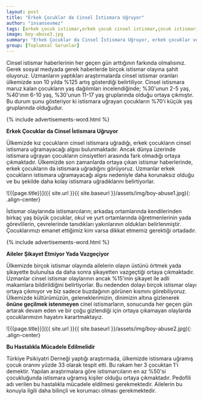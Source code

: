 ```yaml
---
layout: post
title: "Erkek Çocuklar da Cinsel İstismara Uğruyor"
author: "insansevmez"
tags: [erkek çocuk istismar,erkek çocuk cinsel istismar,çocuk istismarı,cinsel istismar,istismar aileler,pedofili,insansevmez]
image: boy-abuse3.jpg
summary: "Erkek Çocuklar da Cinsel İstismara Uğruyor, erkek çocuklar ve istismar,Alileler istismarı Şikayet Etmiyor Yada Vazgeçiyor,Türkiye Psikiyatri Derneği araştırması"
group: [Toplumsal Sorunlar]
---
```


Cinsel istismar haberlerinin her geçen gün arttığının farkında olmalısınız. Gerek sosyal medyada gerek haberlerde birçok istismar olayına şahit oluyoruz. Uzmanların yaptıkları araştırmalarda cinsel istismar oranları ülkemizde son 10 yılda %125 artış gösterdiği belirtiliyor. Cinsel istismara maruz kalan çocukların yaş dağılımları incelendiğinde; %30'unun 2-5 yaş, %40'ının 6-10 yaş, %30'unun 11-17 yaş gruplarında olduğu ortaya çıkmıştır. Bu durum şunu gösteriyor ki istismara uğrayan çocukların %70'i küçük yaş gruplarında olduğudur.

{% include advertisements-word.html %}

**Erkek Çocuklar da Cinsel İstismara Uğruyor**

Ülkemizde kız çocukların cinsel istismara uğradığı, erkek çocukların cinsel istismara uğramayacağı algısı bulunmaktadır. Ancak dünya üzerinde istismara uğrayan çocukların cinsiyetleri arasında fark olmadığı ortaya çıkmaktadır. Ülkemizde son zamanlarda ortaya çıkan istismar haberlerinde, erkek çocukların da istismara uğradığını görüyoruz. Uzmanlar erkek çocukların istismara uğramayacağı algısı nedeniyle daha korunaksız olduğu ve bu şekilde daha kolay istismara uğradıklarını belirtiyorlar. 

![{{page.title}}]({{ site.url }}{{ site.baseurl }}/assets/img/boy-abuse1.jpg){: .align-center}

İstismar olaylarında istismarcıların; arkadaş ortamlarında kendilerinden birkaç yaş büyük çocuklar, okul ve yurt ortamlarında öğretmenlerinin yada görevlilerin, çevrelerinde tanıdıkları yakınlarının oldukları belirlenmiştir. Çocuklarımızı emanet ettiğimiz kim varsa dikkat etmemiz gerektiği ortadadır.

{% include advertisements-word.html %}

**Aileler Şikayet Etmiyor Yada Vazgeçiyor**

Ülkemizde birçok istismar olayında ailelerin olayın üstünü örtmek yada şikayette bulunulsa da daha sonra şikayetten vazgeçtiği ortaya çıkmaktadır. Uzmanlar cinsel istismar olaylarının ancak %15'inin şikayet ile adli makamlara bildirildiğini belirtiyorlar. Bu nedenden dolayı birçok istismar olayı ortaya çıkmıyor ve biz sadece buzdağının görünen kısmını görebiliyoruz. Ülkemizde kültürümüzün, geleneklerimizin, dinimizin altına gizlenerek **önüne geçilmek istenmeyen** cinel istismarların, sonucunda her geçen gün artarak devam eden ve bir çoğu gizlendiği için ortaya çıkamayan olaylarda çocuklarımızın hayatını karartmaktayız.

![{{page.title}}]({{ site.url }}{{ site.baseurl }}/assets/img/boy-abuse2.jpg){: .align-center}

**Bu Hastalıkla Mücadele Edilmelidir**

Türkiye Psikiyatri Derneği yaptığı araştırmada, ülkemizde istismara uğramış çocuk oranını yüzde 33 olarak tespit etti. Bu rakam her 3 çocuktan 1'i demektir. Yapılan araştırmalara göre istismarcıların en az %50'si çocukluğunda istismara uğramış kişiler olduğu ortaya çıkmaktadır. Pedofili adı verilen bu hastalıkla mücadele eldilmesi gerekmektedir. Ailelerin bu konuyla ilgili daha bilinçli ve korumacı olması gerekmektedir. 


